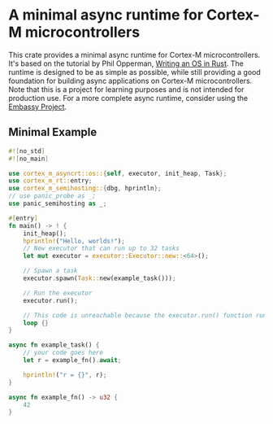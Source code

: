 # A minimal async runtime for Cortex-M microcontrollers

This crate provides a minimal async runtime for Cortex-M microcontrollers. It's based on the tutorial by Phil Opperman,
[Writing an OS in Rust](https://os.phil-opp.com/async-await/). The runtime is designed to be as simple as possible, while
still providing a good foundation for building async applications on Cortex-M microcontrollers. Note that this is a project
for learning purposes and is not intended for production use. For a more complete async runtime, consider using the
[Embassy Project](https://embassy.dev).


## Minimal Example

```rust
#![no_std]
#![no_main]

use cortex_m_asyncrt::os::{self, executor, init_heap, Task};
use cortex_m_rt::entry;
use cortex_m_semihosting::{dbg, hprintln};
// use panic_probe as _;
use panic_semihosting as _;

#[entry]
fn main() -> ! {
    init_heap();
    hprintln!("Hello, worlds!");
    // New executor that can run up to 32 tasks
    let mut executor = executor::Executor::new::<64>();

    // Spawn a task
    executor.spawn(Task::new(example_task()));

    // Run the executor
    executor.run();

    // This code is unreachable because the executor.run() function runs tasks to completion.
    loop {}
}

async fn example_task() {
    // your code goes here
    let r = example_fn().await;

    hprintln!("r = {}", r);
}

async fn example_fn() -> u32 {
    42
}
```

